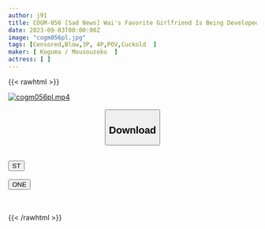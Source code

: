```yaml
---
author: j91
title: COGM-056 [Sad News] Wai's Favorite Girlfriend Is Being Developed Into A Handsome And Disgusting Pussy
date: 2023-09-03T00:00:00Z
image: "cogm056pl.jpg"
tags: [Censored,Blow,3P, 4P,POV,Cuckold	 ]
maker: [ Koguma / Mousouzoku  ]
actress: [ ]
---
```



{{< rawhtml >}}

<div class="video" data-videoid="Odzj7OeZZmT7M6">
    <a href="javascript:;">
        <img src="https://my.j91.asia/posts/cogm056pl/cogm056pl.jpg" width="WIDTH" height="HEIGHT" alt="cogm056pl.mp4" loading="lazy">
    </a>
</div>

<script type="text/javascript" src="https://j91.asia/asset/on-demand-st.js"></script>

<br>
  <link rel="stylesheet" href="https://j91.asia/asset/bs5.css">
  
  <center>
  <button class="btn btn-primary" type="button" data-bs-toggle="collapse" data-bs-target=".multi-collapse" aria-expanded="false" aria-controls="multiCollapseExample1 multiCollapseExample2"><h2>Download</h2></button></center>
</p>
<div class="row">
  <div class="col">
    <div class="collapse multi-collapse" id="multiCollapseExample1">
      <div class="card card-body">
	      	      <br>
<div class="buttons">  
<a href="https://streamtape.to/v/Odzj7OeZZmT7M6"><button class="btn-hover color-3"><i class="fa fa-download"></i> ST</button></a></div>
    </div>
  </div>
</div>
  <div class="col">
    <div class="collapse multi-collapse" id="multiCollapseExample2">
      <div class="card card-body">
	      <br>
<div class="buttons">
    <a href="https://oneupload.to/magdtyfnd0ai"><button class="btn-hover color-9"><i class="fa fa-download"></i> ONE</button></a></div>
<br><br>
      </div>
    </div>
  </div>
</div>

{{< /rawhtml >}}
